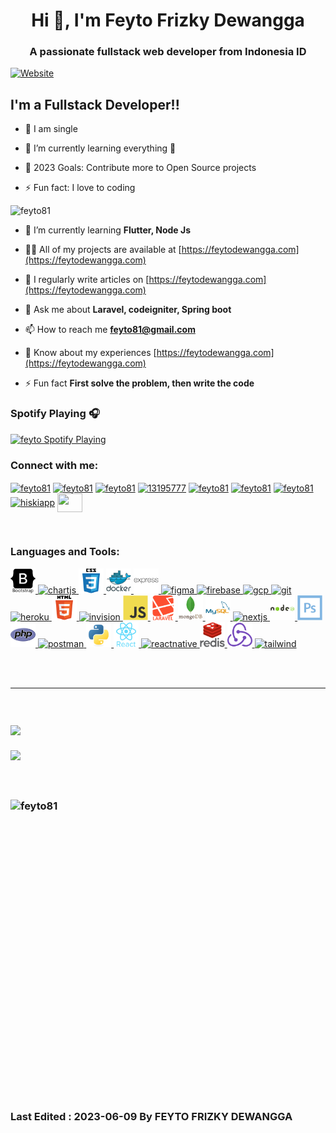 <h1 align="center">Hi 👋, I'm Feyto Frizky Dewangga</h1>
<h3 align="center">A passionate fullstack web developer from Indonesia ID</h3>

[![Website](https://img.shields.io/website?label=feytodewangga.com&style=for-the-badge&url=https%3A%2F%2Fcodestackr.com)](https://feytodewangga.com)
<!-- [![Twitter Follow](https://img.shields.io/twitter/follow/feytodewangga?color=1DA1F2&logo=twitter&style=for-the-badge)](https://twitter.com/intent/follow?original_referer=https%3A%2F%2Fgithub.com%2FcodeSTACKr&screen_name=codeSTACKr) -->

## I'm a Fullstack Developer!!

- 🔭 I am single

- 🌱 I’m currently learning everything 🤣

- 🥅 2023 Goals: Contribute more to Open Source projects

- ⚡ Fun fact: I love to coding

<p align="left"> <img src="https://komarev.com/ghpvc/?username=feyto81&label=Profile%20views&color=0e75b6&style=flat" alt="feyto81" /> </p>

- 🌱 I’m currently learning **Flutter, Node Js**

- 👨‍💻 All of my projects are available at [https://feytodewangga.com](https://feytodewangga.com)

- 📝 I regularly write articles on [https://feytodewangga.com](https://feytodewangga.com)

- 💬 Ask me about **Laravel, codeigniter, Spring boot**

- 📫 How to reach me **feyto81@gmail.com**

- 📄 Know about my experiences [https://feytodewangga.com](https://feytodewangga.com)

- ⚡ Fun fact **First solve the problem, then write the code**

### Spotify Playing 🎧

[<img src="https://now-playing-codestackr.vercel.app/api/spotify-playing" alt="feyto Spotify Playing" width="350" />](https://open.spotify.com/playlist/3JWvl4y4UcgyRlePIrovq4)



<h3 align="left">Connect with me:</h3>
<p align="left">
<a href="#" target="blank"><img align="center" src="https://cdn.jsdelivr.net/npm/simple-icons@3.0.1/icons/dev-dot-to.svg" alt="feyto81" height="30" width="40" /></a>
<a href=#" target="blank"><img align="center" src="https://cdn.jsdelivr.net/npm/simple-icons@3.0.1/icons/twitter.svg" alt="feyto81" height="30" width="40" /></a>
<a href="https://www.linkedin.com/in/feyto-frizky-dewangga-ab50111ab/" target="_blank"><img align="center" src="https://cdn.jsdelivr.net/npm/simple-icons@3.0.1/icons/linkedin.svg" alt="feyto81" height="30" width="40" /></a>
<a href="#" target="_blank"><img align="center" src="https://cdn.jsdelivr.net/npm/simple-icons@3.0.1/icons/stackoverflow.svg" alt="13195777" height="30" width="40" /></a>
<a href="#" target="_blank"><img align="center" src="https://cdn.jsdelivr.net/npm/simple-icons@3.0.1/icons/facebook.svg" alt="feyto81" height="30" width="40" /></a>
<a href="https://instagram.com/feyto81" target="blank"><img align="center" src="https://cdn.jsdelivr.net/npm/simple-icons@3.0.1/icons/instagram.svg" alt="feyto81" height="30" width="40" /></a>
<a href="#" target="_blank"><img align="center" src="https://cdn.jsdelivr.net/npm/simple-icons@3.0.1/icons/medium.svg" alt="feyto81" height="30" width="40" /></a>
<a href="#" target="_blank"><img align="center" src="https://cdn.jsdelivr.net/npm/simple-icons@3.1.0/icons/codechef.svg" alt="hiskiapp" height="30" width="40" /></a>
<a href="#" target="_blank"><img align="center" src="https://cdn.jsdelivr.net/npm/simple-icons@3.0.1/icons/rss.svg" alt="" height="30" width="40" /></a>
</p>


<br />

### Languages and Tools:

<p align="left"> <a href="https://getbootstrap.com" target="_blank"> <img src="https://raw.githubusercontent.com/devicons/devicon/master/icons/bootstrap/bootstrap-plain-wordmark.svg" alt="bootstrap" width="40" height="40"/> </a> <a href="https://www.chartjs.org" target="_blank"> <img src="https://www.chartjs.org/media/logo-title.svg" alt="chartjs" width="40" height="40"/> </a> <a href="https://www.w3schools.com/css/" target="_blank"> <img src="https://raw.githubusercontent.com/devicons/devicon/master/icons/css3/css3-original-wordmark.svg" alt="css3" width="40" height="40"/> </a> <a href="https://www.docker.com/" target="_blank"> <img src="https://raw.githubusercontent.com/devicons/devicon/master/icons/docker/docker-original-wordmark.svg" alt="docker" width="40" height="40"/> </a> <a href="https://expressjs.com" target="_blank"> <img src="https://raw.githubusercontent.com/devicons/devicon/master/icons/express/express-original-wordmark.svg" alt="express" width="40" height="40"/> </a> <a href="https://www.figma.com/" target="_blank"> <img src="https://www.vectorlogo.zone/logos/figma/figma-icon.svg" alt="figma" width="40" height="40"/> </a> <a href="https://firebase.google.com/" target="_blank"> <img src="https://www.vectorlogo.zone/logos/firebase/firebase-icon.svg" alt="firebase" width="40" height="40"/> </a> <a href="https://cloud.google.com" target="_blank"> <img src="https://www.vectorlogo.zone/logos/google_cloud/google_cloud-icon.svg" alt="gcp" width="40" height="40"/> </a> <a href="https://git-scm.com/" target="_blank"> <img src="https://www.vectorlogo.zone/logos/git-scm/git-scm-icon.svg" alt="git" width="40" height="40"/> </a> <a href="https://heroku.com" target="_blank"> <img src="https://www.vectorlogo.zone/logos/heroku/heroku-icon.svg" alt="heroku" width="40" height="40"/> </a> <a href="https://www.w3.org/html/" target="_blank"> <img src="https://raw.githubusercontent.com/devicons/devicon/master/icons/html5/html5-original-wordmark.svg" alt="html5" width="40" height="40"/> </a> <a href="https://www.invisionapp.com/" target="_blank"> <img src="https://www.vectorlogo.zone/logos/invisionapp/invisionapp-icon.svg" alt="invision" width="40" height="40"/> </a> <a href="https://developer.mozilla.org/en-US/docs/Web/JavaScript" target="_blank"> <img src="https://raw.githubusercontent.com/devicons/devicon/master/icons/javascript/javascript-original.svg" alt="javascript" width="40" height="40"/> </a> <a href="https://laravel.com/" target="_blank"> <img src="https://raw.githubusercontent.com/devicons/devicon/master/icons/laravel/laravel-plain-wordmark.svg" alt="laravel" width="40" height="40"/> </a> <a href="https://www.mongodb.com/" target="_blank"> <img src="https://raw.githubusercontent.com/devicons/devicon/master/icons/mongodb/mongodb-original-wordmark.svg" alt="mongodb" width="40" height="40"/> </a> <a href="https://www.mysql.com/" target="_blank"> <img src="https://raw.githubusercontent.com/devicons/devicon/master/icons/mysql/mysql-original-wordmark.svg" alt="mysql" width="40" height="40"/> </a> <a href="https://nextjs.org/" target="_blank"> <img src="https://cdn.worldvectorlogo.com/logos/nextjs-3.svg" alt="nextjs" width="40" height="40"/> </a> <a href="https://nodejs.org" target="_blank"> <img src="https://raw.githubusercontent.com/devicons/devicon/master/icons/nodejs/nodejs-original-wordmark.svg" alt="nodejs" width="40" height="40"/> </a> <a href="https://www.photoshop.com/en" target="_blank"> <img src="https://raw.githubusercontent.com/devicons/devicon/master/icons/photoshop/photoshop-line.svg" alt="photoshop" width="40" height="40"/> </a> <a href="https://www.php.net" target="_blank"> <img src="https://raw.githubusercontent.com/devicons/devicon/master/icons/php/php-original.svg" alt="php" width="40" height="40"/> </a> <a href="https://postman.com" target="_blank"> <img src="https://www.vectorlogo.zone/logos/getpostman/getpostman-icon.svg" alt="postman" width="40" height="40"/> </a> <a href="https://www.python.org" target="_blank"> <img src="https://raw.githubusercontent.com/devicons/devicon/master/icons/python/python-original.svg" alt="python" width="40" height="40"/> </a> <a href="https://reactjs.org/" target="_blank"> <img src="https://raw.githubusercontent.com/devicons/devicon/master/icons/react/react-original-wordmark.svg" alt="react" width="40" height="40"/> </a> <a href="https://reactnative.dev/" target="_blank"> <img src="https://reactnative.dev/img/header_logo.svg" alt="reactnative" width="40" height="40"/> </a> <a href="https://redis.io" target="_blank"> <img src="https://raw.githubusercontent.com/devicons/devicon/master/icons/redis/redis-original-wordmark.svg" alt="redis" width="40" height="40"/> </a> <a href="https://redux.js.org" target="_blank"> <img src="https://raw.githubusercontent.com/devicons/devicon/master/icons/redux/redux-original.svg" alt="redux" width="40" height="40"/> </a> <a href="https://tailwindcss.com/" target="_blank"> <img src="https://www.vectorlogo.zone/logos/tailwindcss/tailwindcss-icon.svg" alt="tailwind" width="40" height="40"/> </a> </p>











<!-- <details>
  <summary>:zap: Recent GitHub Activity</summary> -->
  
<!--START_SECTION:activity-->
<!-- 1. 🎉 Merged PR [#5](https://github.com/codeSTACKr/free-developer-resources/pull/5) in [codeSTACKr/free-developer-resources](https://github.com/codeSTACKr/free-developer-resources)
2. 🎉 Merged PR [#4](https://github.com/codeSTACKr/free-developer-resources/pull/4) in [codeSTACKr/free-developer-resources](https://github.com/codeSTACKr/free-developer-resources)
3. 🎉 Merged PR [#3](https://github.com/codeSTACKr/free-developer-resources/pull/3) in [codeSTACKr/free-developer-resources](https://github.com/codeSTACKr/free-developer-resources)
4. ❗️ Closed issue [#2](https://github.com/codeSTACKr/free-developer-resources/issues/2) in [codeSTACKr/free-developer-resources](https://github.com/codeSTACKr/free-developer-resources)
5. 🗣 Commented on [#2](https://github.com/codeSTACKr/free-developer-resources/issues/2) in [codeSTACKr/free-developer-resources](https://github.com/codeSTACKr/free-developer-resources) -->
<!--END_SECTION:activity-->

<!-- </details> -->

<!-- <details>
  <summary>:zap: GitHub Stats</summary> -->
<br />
<br />
<hr>
<h3>
<br />
<p align="left">
<!--   <img align="left" alt="feyto81 GitHub Stats" src="https://github-readme-stats.vercel.app/api?username=feyto81&show_icons=true&theme=radical" /> -->
                                                                            <a href="https://github.com/feyto81">
  <img height="180em" src="https://github-readme-stats.vercel.app/api?username=feyto81&theme=radical&show_icons=true"/>
  <br/><br/>
  <img height="180em" src="https://github-stats-alpha.vercel.app/api?username=feyto81&cc=000&tc=fff&ic=fff&bc=000"/>
</a>
</p>

</h3>
<h3>
<br />



<!-- 
</details> -->

<!-- [website]: https://feytodewangga.com
[youtube]: https://youtube.com/feyto81
[instagram]: https://instagram.com/feyto_dewangga
[whatsapp]: https://api.whatsapp.com/send?phone=6288228740010
[email]: feyto81@gmail.com
[telegram]: https://t.me/feyto81
[webdevplaylist]: https://www.youtube.com/playlist?list=PLkwxH9e_vrAJ0WbEsFA9W3I1W-g_BTsbt
[jsplaylist]: https://www.youtube.com/playlist?list=PLkwxH9e_vrALRJKu7wfXby3MKeflhTu6B
[cssplaylist]: https://www.youtube.com/playlist?list=PLkwxH9e_vrALSdvZuEh6gqQdmDoDIoqz4
[reactplaylist]: https://www.youtube.com/playlist?list=PLkwxH9e_vrAK4TdffpxKY3QGyHCpxFcQ0 -->


<p align="left">
  <img align="left" src="https://github-readme-stats.vercel.app/api/top-langs/?username=feyto81&langs_count=20" alt="feyto81" />
</p>
<br/>
<br/>
<br/>
<br/>
<br/>
<br/>
<br/>
<br/>
<br/>
<br/>
<br/>
<br/>
<br />
<br />
<br />
<br />
<br />
<br />
<br />
<br />
<br />
<br />
<br />
<br />
<p>
Last Edited : 2023-06-09 By FEYTO FRIZKY DEWANGGA
</p>



